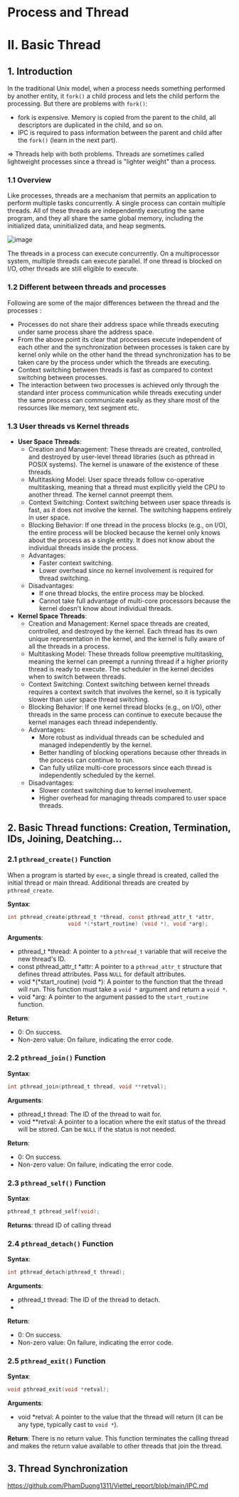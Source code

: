 # Process and Thread
# II. Basic Thread
## 1. Introduction
In the traditional Unix model, when a process needs something performed by another entity, it `fork()` a child process and lets the child perform the processing. But there are problems with `fork()`:
- fork is expensive. Memory is copied from the parent to the child, all descriptors are duplicated in the child, and so on.
- IPC is required to pass information between the parent and child after the `fork()` (learn in the next part).

=> Threads help with both problems. Threads are sometimes called lightweight processes since a thread is "lighter weight" than a process.
### 1.1 Overview
Like processes, threads are a mechanism that permits an application to perform
 multiple tasks concurrently. A single process can contain multiple threads. All of these threads are independently executing the same
 program, and they all share the same global memory, including the initialized data,
 uninitialized data, and heap segments. 
 
 ![image](https://github.com/user-attachments/assets/25d747bb-6c63-4dd6-9389-21c6e1bfc7fb)

 The threads in a process can execute concurrently. On a multiprocessor system,
 multiple threads can execute parallel. If one thread is blocked on I/O, other
 threads are still eligible to execute. 
 ### 1.2 Different between threads and processes
Following are some of the major differences between the thread and the processes :
- Processes do not share their address space while threads executing under same process share the address space.
- From the above point its clear that processes execute independent of each other and the synchronization between processes is taken care by kernel only while on the other hand the thread synchronization has to be taken care by the process under which the threads are executing.
- Context switching between threads is fast as compared to context switching between processes.
- The interaction between two processes is achieved only through the standard inter process communication while threads executing under the same process can communicate easily as they share most of the resources like memory, text segment etc.
### 1.3 User threads vs Kernel threads
- **User Space Threads**:
  - Creation and Management: These threads are created, controlled, and destroyed by user-level thread libraries (such as pthread in POSIX systems). The kernel is unaware of the existence of these threads.
  - Multitasking Model: User space threads follow co-operative multitasking, meaning that a thread must explicitly yield the CPU to another thread. The kernel cannot preempt them.
  - Context Switching: Context switching between user space threads is fast, as it does not involve the kernel. The switching happens entirely in user space.
  - Blocking Behavior: If one thread in the process blocks (e.g., on I/O), the entire process will be blocked because the kernel only knows about the process as a single entity. It does not know about the individual threads inside the process.
  - Advantages:
    - Faster context switching.
    - Lower overhead since no kernel involvement is required for thread switching.
  - Disadvantages:
    - If one thread blocks, the entire process may be blocked.
    - Cannot take full advantage of multi-core processors because the kernel doesn't know about individual threads.
- **Kernel Space Threads**:
  - Creation and Management: Kernel space threads are created, controlled, and destroyed by the kernel. Each thread has its own unique representation in the kernel, and the kernel is fully aware of all the threads in a process.
  - Multitasking Model: These threads follow preemptive multitasking, meaning the kernel can preempt a running thread if a higher priority thread is ready to execute. The scheduler in the kernel decides when to switch between threads.
  - Context Switching: Context switching between kernel threads requires a context switch that involves the kernel, so it is typically slower than user space thread switching.
  - Blocking Behavior: If one kernel thread blocks (e.g., on I/O), other threads in the same process can continue to execute because the kernel manages each thread independently.
  - Advantages:
    - More robust as individual threads can be scheduled and managed independently by the kernel.
    - Better handling of blocking operations because other threads in the process can continue to run.
    - Can fully utilize multi-core processors since each thread is independently scheduled by the kernel.
  - Disadvantages:
    - Slower context switching due to kernel involvement.
    - Higher overhead for managing threads compared to user space threads.
## 2. Basic Thread functions: Creation, Termination, IDs, Joining, Deatching...
### 2.1 `pthread_create()` Function
When a program is started by `exec`, a single thread is created, called the initial thread or main thread. Additional threads are created by `pthread_create`.

**Syntax**:

```c
int pthread_create(pthread_t *thread, const pthread_attr_t *attr,
                   void *(*start_routine) (void *), void *arg);
```

**Arguments**:
- pthread_t *thread: A pointer to a `pthread_t` variable that will receive the new thread's ID.
- const pthread_attr_t *attr: A pointer to a `pthread_attr_t` structure that defines thread attributes. Pass `NULL` for default attributes.
- void *(*start_routine) (void *): A pointer to the function that the thread will run. This function must take a `void *` argument and return a `void *`.
- void *arg: A pointer to the argument passed to the `start_routine` function.

**Return**:
- 0: On success.
- Non-zero value: On failure, indicating the error code.

### 2.2 `pthread_join()` Function

**Syntax**:
```c
int pthread_join(pthread_t thread, void **retval);
```

**Arguments**:
- pthread_t thread: The ID of the thread to wait for.
- void **retval: A pointer to a location where the exit status of the thread will be stored. Can be `NULL` if the status is not needed.

**Return**:
- 0: On success.
- Non-zero value: On failure, indicating the error code.
### 2.3 `pthread_self()` Function
**Syntax**:
```c
pthread_t pthread_self(void);
```

**Returns**: thread ID of calling thread

### 2.4 `pthread_detach()` Function
**Syntax**:
```c
int pthread_detach(pthread_t thread);
```

**Arguments**:
- pthread_t thread: The ID of the thread to detach.
- 
**Return**:
- 0: On success.
- Non-zero value: On failure, indicating the error code.

### 2.5 `pthread_exit()` Function
**Syntax**:
```c
void pthread_exit(void *retval);
```

**Arguments**:
- void *retval: A pointer to the value that the thread will return (it can be any type, typically cast to `void *`).

**Return**: There is no return value. This function terminates the calling thread and makes the return value available to other threads that join the thread.

## 3. Thread Synchronization
https://github.com/PhamDuong1311/Viettel_report/blob/main/IPC.md
